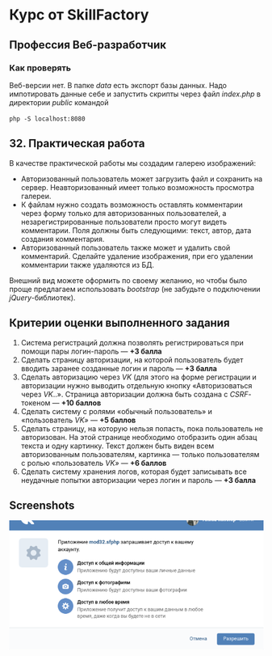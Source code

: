 # Курс от SkillFactory

## **Профессия Веб-разработчик**

### **Как проверять**

Веб-версии нет. В папке _data_ есть экспорт базы данных. Надо импотировать данные себе и запустить скрипты через файл _index.php_ в директории _public_ командой

`php -S localhost:8080`

## 32. Практическая работа

В качестве практической работы мы создадим галерею изображений:

- Авторизованный пользователь может загрузить файл и сохранить на сервер. Неавторизованный имеет только возможность просмотра галереи.
- К файлам нужно создать возможность оставлять комментарии через форму только для авторизованных пользователей, а незарегистрированные пользователи просто могут видеть комментарии. Поля должны быть следующими: текст, автор, дата создания комментария.
- Авторизованный пользователь также может и удалить свой комментарий. Сделайте удаление изображения, при его удалении комментарии также удаляются из БД.

Внешний вид можете оформить по своему желанию, но чтобы было проще предлагаем использовать _bootstrap_ (не забудьте о подключении _jQuery_-библиотек).

## Критерии оценки выполненного задания

1. Система регистраций должна позволять регистрироваться при помощи пары логин-пароль — **+3 балла**
1. Сделать страницу авторизации, на которой пользователь будет вводить заранее созданные логин и пароль — **+3 балла**
1. Сделать авторизацию через _VK_ (для этого на форме регистрации и авторизации нужно выводить отдельную кнопку «Авторизоваться через _VK_..». Страница авторизации должна быть создана с _CSRF_-токеном — **+10 баллов**
1. Сделать систему с ролями «обычный пользователь» и «пользователь _VK»_ — **+5 баллов**
1. Сделать страницу, на которую нельзя попасть, пока пользователь не авторизован. На этой странице необходимо отобразить один абзац текста и одну картинку. Текст должен быть виден всем авторизованным пользователям, картинка — только пользователям с ролью «пользователь _VK»_ — **+6 баллов**
1. Сделать систему хранения логов, которая будет записывать все неудачные попытки авторизации через логин и пароль — **+3 балла**

## Screenshots

![Screenshot 1](./pix/Mod32_1.png '1')
